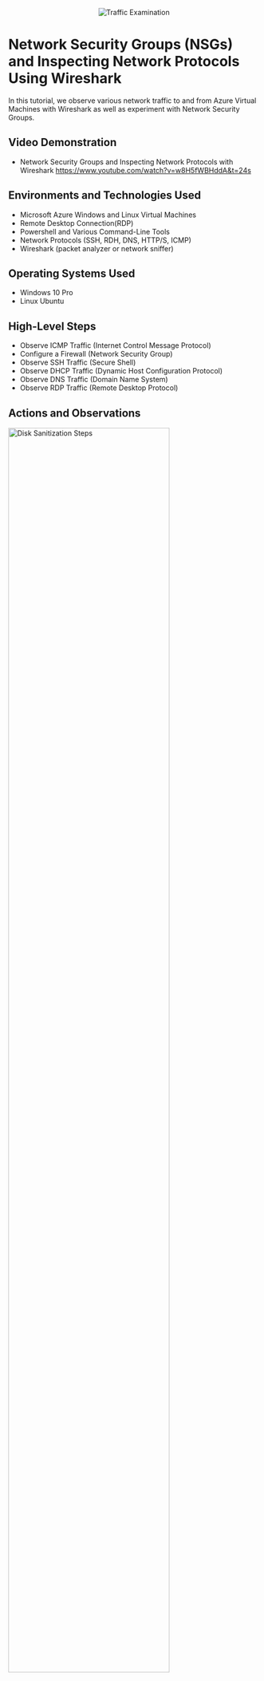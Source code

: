 
<p align="center">
<img src="https://i.imgur.com/Ua7udoS.png" alt="Traffic Examination"/>
</p>

<h1>Network Security Groups (NSGs) and Inspecting Network Protocols Using Wireshark</h1>
In this tutorial, we observe various network traffic to and from Azure Virtual Machines with Wireshark as well as experiment with Network Security Groups. <br />


<h2>Video Demonstration</h2>

- Network Security Groups and Inspecting Network Protocols with Wireshark https://www.youtube.com/watch?v=w8H5fWBHddA&t=24s

<h2>Environments and Technologies Used</h2>

- Microsoft Azure Windows and Linux Virtual Machines
- Remote Desktop Connection(RDP)
- Powershell and Various Command-Line Tools
- Network Protocols (SSH, RDH, DNS, HTTP/S, ICMP)
- Wireshark (packet analyzer or network sniffer)

<h2>Operating Systems Used </h2>

- Windows 10 Pro
- Linux Ubuntu

<h2>High-Level Steps</h2>

- Observe ICMP Traffic (Internet Control Message Protocol)
- Configure a Firewall (Network Security Group)
- Observe SSH Traffic (Secure Shell)
- Observe DHCP Traffic (Dynamic Host Configuration Protocol)
- Observe DNS Traffic (Domain Name System)
- Observe RDP Traffic (Remote Desktop Protocol)

<h2>Actions and Observations</h2>

<p>

 <img src="https://i.imgur.com/DJmEXEB.png" height="80%" width="80%" alt="Disk Sanitization Steps"/>

</p>
<p>
Make sure that both the DC-1 and Client-1 VMs are running. Start with logging into both Windows Virtual Machine using RDP(use public IP to find VMs, then sign in as normal).  
</p>
<br />

<p>

<img src="https://i.imgur.com/DJmEXEB.png" height="80%" width="80%" alt="Disk Sanitization Steps"/>

</p>
<p>
Observing ICMP Traffic: In Wireshark, type "icmp" in the green search bar at the top and press Enter. This filters all but IMCP traffic.
</p>
<br />

<p>

<img src="https://i.imgur.com/DJmEXEB.png" height="80%" width="80%" alt="Disk Sanitization Steps"/>

</p>
<p>
Now, open Powershell. After opening Powershell, we will run the ping command, followed by the Private IP Address of the Linux VM: "ping 10.0.0.5".  This will allow Wireshark to capture and display new ICMP traffic. 
</p>
<br />

<p>
 
<img src="https://i.imgur.com/DJmEXEB.png" height="80%" width="80%" alt="Disk Sanitization Steps"/>

</p>
<p>
Back in Wireshark, we see packets which are requests from the Linux VM and the replies from the Windows VM, demonstrating the successful connection between both VMs.  
</p>
<br />

<p>

<img src="https://i.imgur.com/DJmEXEB.png" height="80%" width="80%" alt="Disk Sanitization Steps"/>

</p>
<p>
Configuring a Firewall (Network Security Group): To start, we start a non-stop ping from the Windows 10 VM to the Linux VM by running the command: "ping 10.0.0.5 -t". This will continue until the firewall is configured.
</p>
<br />

<p>

 <img src="https://i.imgur.com/DJmEXEB.png" height="80%" width="80%" alt="Disk Sanitization Steps"/>


</p>
<p>
Back in Microsoft Azure, open the Network Security Group for the Linux VM and disable incoming or inbound ICMPv4 traffic. Then, click on Network Settings, open the Network Security Group settings for the Linux VM, click inbound rules, and click add new inbound rule. Source/Destination Ports have the "*" symbol(which means any port) because ICMP Protocol does not use a specific port. Finally we click "add", and we can see that our new rule was successfully added to the inbound rules.   
</p>
<br />

<p>

<img src="https://i.imgur.com/DJmEXEB.png" height="80%" width="80%" alt="Disk Sanitization Steps"/>

</p>
<p>
After enabling our new inbound security rule, we should see a bunch of "Request timed out" notes in Powershell. This shows that our new inbound security rule is working, and with that we have successfully configured a Network Security Group (NSG)! To revert these changes, simply delete the new rule in Azure.
</p>
<br />

<p>

<img src="https://i.imgur.com/DJmEXEB.png" height="80%" width="80%" alt="Disk Sanitization Steps"/>

</p>
<p>
Observe SSH Traffic: Secure Shell (SSH) is used to make a secure connection between two computers, enabling all communication to be encrypted or hidden. In the Windows VM, navigate back to Wireshark and start a packet capture with SSH traffic only(type "SSH" into the search bar). Next, go back to PowerShell and run the command  "ssh labuser@10.0.0.5". This tells the Windows VM that we want to Secure Shell connect to the Linux VM from the Windows VM. Next, say "yes" and provide the Linux VM credentials to successfully connect via SSH. SSH uses TCP Port 22.
 </p>
<br />

<p>
 
<img src="https://i.imgur.com/DJmEXEB.png" height="80%" width="80%" alt="Disk Sanitization Steps"/>

</p>
<p> 
 You should now see the Linux VM's command line in Powershell. This means the SSH connection was successful!
</p>
<br />

<p>
 
<img src="https://i.imgur.com/DJmEXEB.png" height="80%" width="80%" alt="Disk Sanitization Steps"/>

</p>
<p>
Observe DHCP Traffic: This protocol assigns an IP address to devices that are connecting to a network for the first time. DHCP uses UDP Ports 67 and 68. Back in Wireshark, filter for DHCP traffic. We will now attempt to issue a new IP address from Powershell. To do this, open PowerShell as an adminintrator and run the command "ipconfig /renew". This starts new DHCP traffic which will be captured in Wireshark.

</p>
<br />


<p>

<img src="https://i.imgur.com/DJmEXEB.png" height="80%" width="80%" alt="Disk Sanitization Steps"/>

</p>
<p>
Observe DNS Traffic: DNS translates between human-readable domain names and IP addresses, and uses TCP/UDP Port 53. From Powershell, run the command "nslookup" followed by the URL of "google.com" and "disney.com" to see what the IP addresses are. In Wireshark, filter for DNS traffic only and observe.

</p>
<br />

<p>

 <img src="https://i.imgur.com/DJmEXEB.png" height="80%" width="80%" alt="Disk Sanitization Steps"/>

</p>
<p>
Observe RDP Traffic:(I think you know what RDP does) and it uses TCP Port 3389.  In Wireshark, type "tcp.port == 3389"("rdp" doesn't work) to filter for RDP traffic only. Since this lab is being performed within Azure VMs, there will be a lot of RDP traffic. With that, this lab is complete!
</p>
<br />
